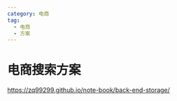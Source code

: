```yaml
---
category: 电商
tag:
  - 电商
  - 方案
---
```

# 电商搜索方案

https://zq99299.github.io/note-book/back-end-storage/

